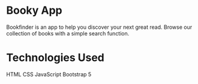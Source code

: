 # Booky App

Bookfinder is an app to help you discover your next great read. Browse our collection of books with a simple search function.

# Technologies Used
HTML
CSS
JavaScript
Bootstrap 5

